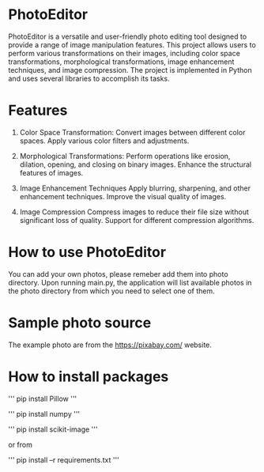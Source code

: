# PhotoEditor
PhotoEditor is a versatile and user-friendly photo editing tool designed to provide a range of image manipulation features. This project allows users to perform various transformations on their images, including color space transformations, morphological transformations, image enhancement techniques, and image compression. The project is implemented in Python and uses several libraries to accomplish its tasks.

# Features
1. Color Space Transformation:
Convert images between different color spaces. Apply various color filters and adjustments.

2. Morphological Transformations:
Perform operations like erosion, dilation, opening, and closing on binary images.
Enhance the structural features of images.

3. Image Enhancement Techniques
Apply blurring, sharpening, and other enhancement techniques. Improve the visual quality of images.

4. Image Compression
Compress images to reduce their file size without significant loss of quality. Support for different compression algorithms.

# How to use PhotoEditor
You can add your own photos, please remeber add them into photo directory. Upon running main.py, the application will list available photos in the photo directory from which you need to select one of them. 

# Sample photo source
The example photo are from the https://pixabay.com/ website. 

# How to install packages 
'''
pip install Pillow
'''

'''
pip install numpy
'''

'''
pip install scikit-image
'''

or from 

'''
pip install –r requirements.txt
'''


